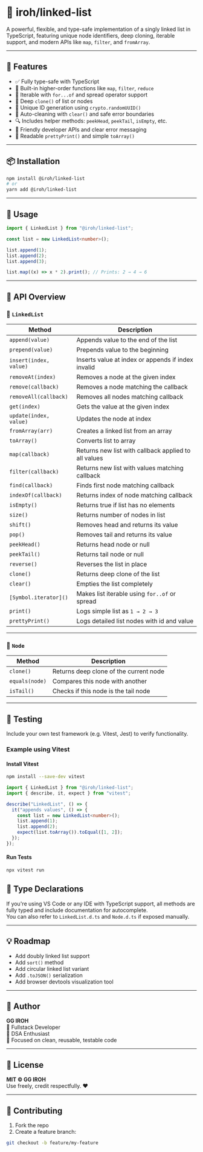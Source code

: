 # 🔗 iroh/linked-list

A powerful, flexible, and type-safe implementation of a singly linked list in TypeScript, featuring unique node identifiers, deep cloning, iterable support, and modern APIs like `map`, `filter`, and `fromArray`.

---

## 🚀 Features

- ✅ Fully type-safe with TypeScript
- 🧠 Built-in higher-order functions like `map`, `filter`, `reduce`
- 🔄 Iterable with `for...of` and spread operator support
- 🧬 Deep `clone()` of list or nodes
- 🪪 Unique ID generation using `crypto.randomUUID()`
- 🧹 Auto-cleaning with `clear()` and safe error boundaries
- 🔍 Includes helper methods: `peekHead`, `peekTail`, `isEmpty`, etc.
- 🧰 Friendly developer APIs and clear error messaging
- 🧼 Readable `prettyPrint()` and simple `toArray()`

---

## 📦 Installation

```bash
npm install @iroh/linked-list
# or
yarn add @iroh/linked-list
```

---

## 🧪 Usage

```ts
import { LinkedList } from "@iroh/linked-list";

const list = new LinkedList<number>();

list.append(1);
list.append(2);
list.append(3);

list.map((x) => x * 2).print(); // Prints: 2 → 4 → 6
```

---

## 🧰 API Overview

### 📘 `LinkedList`

| Method                 | Description                                          |
| ---------------------- | ---------------------------------------------------- |
| `append(value)`        | Appends value to the end of the list                 |
| `prepend(value)`       | Prepends value to the beginning                      |
| `insert(index, value)` | Inserts value at index or appends if index invalid   |
| `removeAt(index)`      | Removes a node at the given index                    |
| `remove(callback)`     | Removes a node matching the callback                 |
| `removeAll(callback)`  | Removes all nodes matching callback                  |
| `get(index)`           | Gets the value at the given index                    |
| `update(index, value)` | Updates the node at index                            |
| `fromArray(arr)`       | Creates a linked list from an array                  |
| `toArray()`            | Converts list to array                               |
| `map(callback)`        | Returns new list with callback applied to all values |
| `filter(callback)`     | Returns new list with values matching callback       |
| `find(callback)`       | Finds first node matching callback                   |
| `indexOf(callback)`    | Returns index of node matching callback              |
| `isEmpty()`            | Returns true if list has no elements                 |
| `size()`               | Returns number of nodes in list                      |
| `shift()`              | Removes head and returns its value                   |
| `pop()`                | Removes tail and returns its value                   |
| `peekHead()`           | Returns head node or null                            |
| `peekTail()`           | Returns tail node or null                            |
| `reverse()`            | Reverses the list in place                           |
| `clone()`              | Returns deep clone of the list                       |
| `clear()`              | Empties the list completely                          |
| `[Symbol.iterator]()`  | Makes list iterable using `for..of` or spread        |
| `print()`              | Logs simple list as `1 → 2 → 3`                      |
| `prettyPrint()`        | Logs detailed list nodes with id and value           |

---

### 📘 `Node`

| Method         | Description                            |
| -------------- | -------------------------------------- |
| `clone()`      | Returns deep clone of the current node |
| `equals(node)` | Compares this node with another        |
| `isTail()`     | Checks if this node is the tail node   |

---

## 🧪 Testing

Include your own test framework (e.g. Vitest, Jest) to verify functionality.

### Example using Vitest

#### Install Vitest

```bash
npm install --save-dev vitest
```

```ts
import { LinkedList } from "@iroh/linked-list";
import { describe, it, expect } from "vitest";

describe("LinkedList", () => {
  it("appends values", () => {
    const list = new LinkedList<number>();
    list.append(1);
    list.append(2);
    expect(list.toArray()).toEqual([1, 2]);
  });
});
```

#### Run Tests

```bash
npx vitest run
```

## 📄 Type Declarations

If you're using VS Code or any IDE with TypeScript support, all methods are fully typed and include documentation for autocomplete.  
You can also refer to `LinkedList.d.ts` and `Node.d.ts` if exposed manually.

---

## 💡 Roadmap

- Add doubly linked list support
- Add `sort()` method
- Add circular linked list variant
- Add `.toJSON()` serialization
- Add browser devtools visualization tool

---

## 🧙 Author

**GG IROH**  
💼 Fullstack Developer  
🧠 DSA Enthusiast  
🧰 Focused on clean, reusable, testable code

---

## 🪪 License

**MIT © GG IROH**  
Use freely, credit respectfully. ❤️

---

## 🫱 Contributing

1. Fork the repo
2. Create a feature branch:

```bash
git checkout -b feature/my-feature
```
